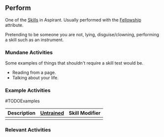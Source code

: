 ## Perform
One of the [Skills](Skills) in Aspirant. Usually performed with the [Fellowship](Stats#Fellowship) attribute.

Pretending to be someone you are not, lying, disguise/clowning, performing a skill such as an instrument. 

### Mundane Activities
Some examples of things that shouldn't require a skill test would be.
* Reading from a page.
* Talking about your life.

### Example Activities
#TODOExamples 

| Description | [Untrained](Skills#Untrained) | Skill Modifier |
| ----------- | ----------------------------- | -------------- |
|             |                               |                |

### Relevant Activities

